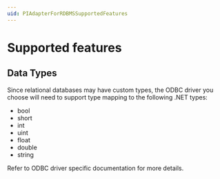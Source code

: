 ```yaml
---
uid: PIAdapterForRDBMSSupportedFeatures
---
```


# Supported features

## Data Types

Since relational databases may have custom types, the ODBC driver you choose will need to support type mapping to the following .NET types:

- bool
- short
- int 
- uint
- float
- double
- string

Refer to ODBC driver specific documentation for more details.
